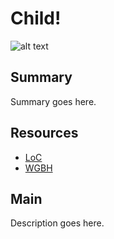 # Child!

![alt text](http://example.org/image)

## Summary

Summary goes here.

## Resources

- [LoC](http://loc.gov)
- [WGBH](http://wgbh.org)

## Main

Description goes here.
